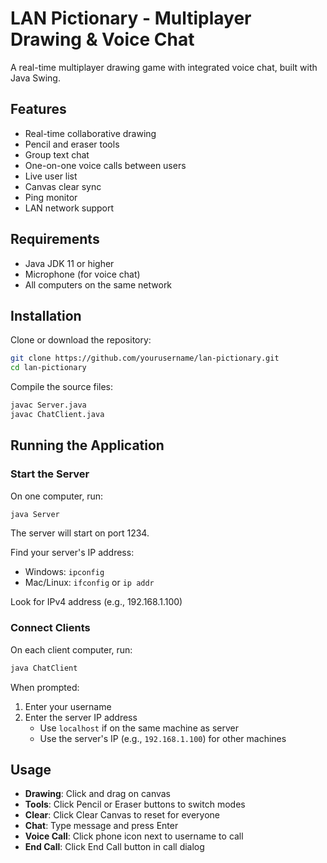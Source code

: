 # LAN Pictionary - Multiplayer Drawing & Voice Chat

A real-time multiplayer drawing game with integrated voice chat, built with Java Swing.

## Features

- Real-time collaborative drawing
- Pencil and eraser tools
- Group text chat
- One-on-one voice calls between users
- Live user list
- Canvas clear sync
- Ping monitor
- LAN network support

## Requirements

- Java JDK 11 or higher
- Microphone (for voice chat)
- All computers on the same network

## Installation

Clone or download the repository:

```bash
git clone https://github.com/yourusername/lan-pictionary.git
cd lan-pictionary
```

Compile the source files:

```bash
javac Server.java
javac ChatClient.java
```

## Running the Application

### Start the Server

On one computer, run:

```bash
java Server
```

The server will start on port 1234.

Find your server's IP address:
- Windows: `ipconfig`
- Mac/Linux: `ifconfig` or `ip addr`

Look for IPv4 address (e.g., 192.168.1.100)

### Connect Clients

On each client computer, run:

```bash
java ChatClient
```

When prompted:
1. Enter your username
2. Enter the server IP address
   - Use `localhost` if on the same machine as server
   - Use the server's IP (e.g., `192.168.1.100`) for other machines

## Usage

- **Drawing**: Click and drag on canvas
- **Tools**: Click Pencil or Eraser buttons to switch modes
- **Clear**: Click Clear Canvas to reset for everyone
- **Chat**: Type message and press Enter
- **Voice Call**: Click phone icon next to username to call
- **End Call**: Click End Call button in call dialog

